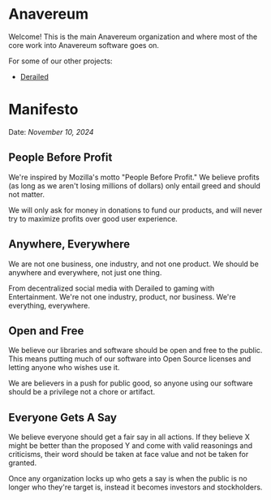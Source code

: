 # Anavereum

Welcome! This is the main Anavereum organization and where most of the
core work into Anavereum software goes on.

For some of our other projects:

- [Derailed](https://github.com/derailedapp)

# Manifesto

Date: *November 10, 2024*

## People Before Profit

We're inspired by Mozilla's motto "People Before Profit." We believe profits (as long as we aren't losing millions of dollars) only entail greed and should not matter.

We will only ask for money in donations to fund our products, and will never try to maximize profits over good user experience.

## Anywhere, Everywhere

We are not one business, one industry, and not one product. We should be anywhere and everywhere, not just one thing.

From decentralized social media with Derailed to gaming with Entertainment. We're not one industry, product, nor business. We're everything, everywhere.

## Open and Free

We believe our libraries and software should be open and free to the public. This means putting much of our software into Open Source licenses and letting anyone who wishes use it.

We are believers in a push for public good, so anyone using our software should be a privilege not a chore or artifact.

## Everyone Gets A Say

We believe everyone should get a fair say in all actions. If they believe X might be better than the proposed Y and come with valid reasonings and criticisms, their word should be taken at face value and not be taken for granted.

Once any organization locks up who gets a say is when the public is no longer who they're target is, instead it becomes investors and stockholders.
